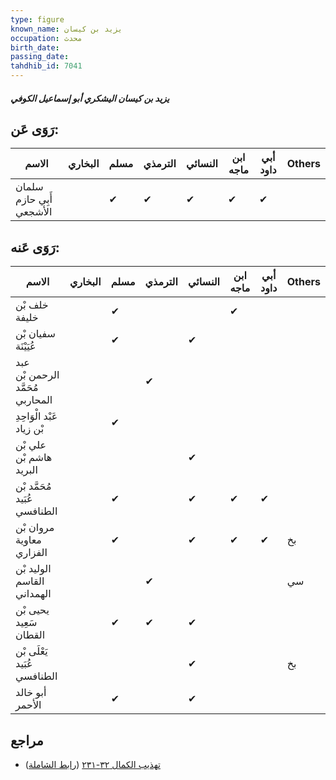 ```yaml
---
type: figure
known_name: يزيد بن كيسان
occupation: محدث
birth_date:
passing_date:
tahdhib_id: 7041
---
```

##### يزيد بن كيسان اليشكري أبو إسماعيل الكوفي

## رَوَى عَن:
| الاسم                    | البخاري | مسلم | الترمذي | النسائي | ابن ماجه | أبي داود | Others |
| ------------------------ | ------- | ---- | ------- | ------- | -------- | -------- | ------ |
| سلمان أَبِي حازم الأشجعي |         | ✔    | ✔       | ✔       | ✔        | ✔        |        |
## رَوَى عَنه:
| الاسم                            | البخاري | مسلم | الترمذي | النسائي | ابن ماجه | أبي داود | Others |
| -------------------------------- | ------- | ---- | ------- | ------- | -------- | -------- | ------ |
| خلف بْن خليفة                    |         | ✔    |         |         | ✔        |          |        |
| سفيان بْن عُيَيْنَة              |         | ✔    |         | ✔       |          |          |        |
| عبد الرحمن بْن مُحَمَّد المحاربي |         |      | ✔       |         |          |          |        |
| عَبْد الْوَاحِدِ بْن زياد        |         | ✔    |         |         |          |          |        |
| علي بْن هاشم بْن البريد          |         |      |         | ✔       |          |          |        |
| مُحَمَّد بْن عُبَيد الطنافسي     |         | ✔    |         | ✔       | ✔        | ✔        |        |
| مروان بْن معاوية الفزاري         |         | ✔    |         | ✔       | ✔        | ✔        | بخ     |
| الوليد بْن القاسم الهمداني       |         |      | ✔       |         |          |          | سي     |
| يحيى بْن سَعِيد القطان           |         | ✔    | ✔       | ✔       |          |          |        |
| يَعْلَى بْن عُبَيد الطنافسي      |         |      |         | ✔       |          |          | بخ     |
| أبو خالد الأحمر                  |         | ✔    |         | ✔       |          |          |        |
## مراجع
- [تهذيب الكمال ٣٢-٢٣١](obsidian://open?vault=Tahdhib-al-Kamal&file=Figures/٧٠٤١-يزيد%20بن%20كيسان%20اليشكري%20أبو%20إسماعيل%20الكوفي) ([رابط الشاملة](https://shamela.ws/book/3722/17345))